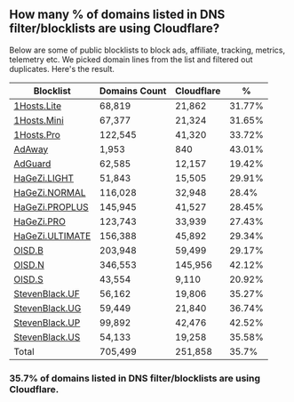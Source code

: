 ## How many % of domains listed in DNS filter/blocklists are using Cloudflare?


Below are some of public blocklists to block ads, affiliate, tracking, metrics, telemetry etc.
We picked domain lines from the list and filtered out duplicates.
Here's the result.


| Blocklist | Domains Count | Cloudflare | % |
| --- | --- | --- | --- |
| [1Hosts.Lite](https://raw.githubusercontent.com/badmojr/1Hosts/master/Lite/hosts.win) | 68,819 | 21,862 | 31.77% |
| [1Hosts.Mini](https://raw.githubusercontent.com/badmojr/1Hosts/master/mini/hosts.win) | 67,377 | 21,324 | 31.65% |
| [1Hosts.Pro](https://raw.githubusercontent.com/badmojr/1Hosts/master/Pro/hosts.win) | 122,545 | 41,320 | 33.72% |
| [AdAway](https://raw.githubusercontent.com/AdAway/adaway.github.io/master/hosts.txt) | 1,953 | 840 | 43.01% |
| [AdGuard](https://adguardteam.github.io/AdGuardSDNSFilter/Filters/filter.txt) | 62,585 | 12,157 | 19.42% |
| [HaGeZi.LIGHT](https://raw.githubusercontent.com/hagezi/dns-blocklists/main/hosts/light.txt) | 51,843 | 15,505 | 29.91% |
| [HaGeZi.NORMAL](https://raw.githubusercontent.com/hagezi/dns-blocklists/main/hosts/multi.txt) | 116,028 | 32,948 | 28.4% |
| [HaGeZi.PROPLUS](https://raw.githubusercontent.com/hagezi/dns-blocklists/main/hosts/pro.plus.txt) | 145,945 | 41,527 | 28.45% |
| [HaGeZi.PRO](https://raw.githubusercontent.com/hagezi/dns-blocklists/main/hosts/pro.txt) | 123,743 | 33,939 | 27.43% |
| [HaGeZi.ULTIMATE](https://raw.githubusercontent.com/hagezi/dns-blocklists/main/hosts/ultimate.txt) | 156,388 | 45,892 | 29.34% |
| [OISD.B](https://big.oisd.nl/dnsmasq) | 203,948 | 59,499 | 29.17% |
| [OISD.N](https://nsfw.oisd.nl/dnsmasq) | 346,553 | 145,956 | 42.12% |
| [OISD.S](https://small.oisd.nl/dnsmasq) | 43,554 | 9,110 | 20.92% |
| [StevenBlack.UF](https://raw.githubusercontent.com/StevenBlack/hosts/master/alternates/fakenews/hosts) | 56,162 | 19,806 | 35.27% |
| [StevenBlack.UG](https://raw.githubusercontent.com/StevenBlack/hosts/master/alternates/gambling/hosts) | 59,449 | 21,840 | 36.74% |
| [StevenBlack.UP](https://raw.githubusercontent.com/StevenBlack/hosts/master/alternates/porn/hosts) | 99,892 | 42,476 | 42.52% |
| [StevenBlack.US](https://raw.githubusercontent.com/StevenBlack/hosts/master/alternates/social/hosts) | 54,133 | 19,258 | 35.58% |
| Total | 705,499 | 251,858 | 35.7% |


### 35.7% of domains listed in DNS filter/blocklists are using Cloudflare.